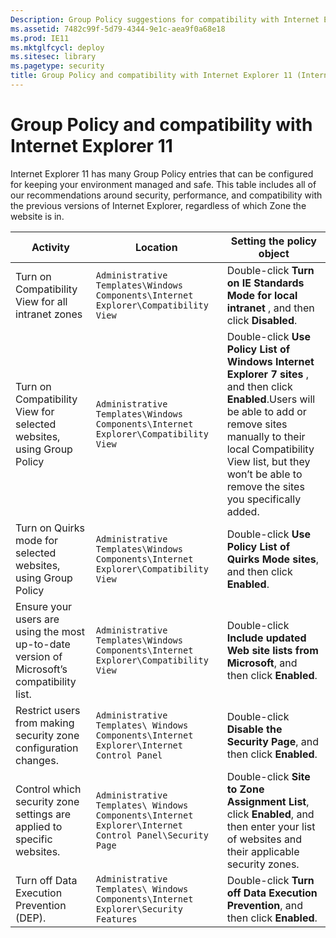 ```yaml
---
Description: Group Policy suggestions for compatibility with Internet Explorer 11
ms.assetid: 7482c99f-5d79-4344-9e1c-aea9f0a68e18
ms.prod: IE11
ms.mktglfcycl: deploy
ms.sitesec: library
ms.pagetype: security
title: Group Policy and compatibility with Internet Explorer 11 (Internet Explorer 11 for IT Pros)
---
```


# Group Policy and compatibility with Internet Explorer 11
Internet Explorer 11 has many Group Policy entries that can be configured for keeping your environment managed and safe. This table includes all of our recommendations around security, performance, and compatibility with the previous versions of Internet Explorer, regardless of which Zone the website is in.

|Activity                         |Location                                      |Setting the policy object                                                |
|---------------------------------|----------------------------------------------|-------------------------------------------------------------------------|
|Turn on Compatibility View for all intranet zones |`Administrative Templates\Windows Components\Internet Explorer\Compatibility View` |Double-click **Turn on IE Standards Mode for local intranet** , and then click **Disabled**. |
|Turn on Compatibility View for selected websites, using Group Policy |`Administrative Templates\Windows Components\Internet Explorer\Compatibility View` |Double-click **Use Policy List of Windows Internet Explorer 7 sites** , and then click **Enabled**.Users will be able to add or remove sites manually to their local Compatibility View list, but they won’t be able to remove the sites you specifically added. |
|Turn on Quirks mode for selected websites, using Group Policy |`Administrative Templates\Windows Components\Internet Explorer\Compatibility View` |Double-click **Use Policy List of Quirks Mode sites**, and then click **Enabled**. |
|Ensure your users are using the most up-to-date version of Microsoft’s compatibility list. |`Administrative Templates\Windows Components\Internet Explorer\Compatibility View` |Double-click **Include updated Web site lists from Microsoft**, and then click **Enabled**. |
|Restrict users from making security zone configuration changes. |`Administrative Templates\ Windows Components\Internet Explorer\Internet Control Panel` |Double-click **Disable the Security Page**, and then click **Enabled**. |
|Control which security zone settings are applied to specific websites. |`Administrative Templates\ Windows Components\Internet Explorer\Internet Control Panel\Security Page` |Double-click **Site to Zone Assignment List**, click **Enabled**, and then enter your list of websites and their applicable security zones.  |
|Turn off Data Execution Prevention (DEP).  |`Administrative Templates\ Windows Components\Internet Explorer\Security Features` |Double-click **Turn off Data Execution Prevention**, and then click **Enabled**.  |

 

 

 



